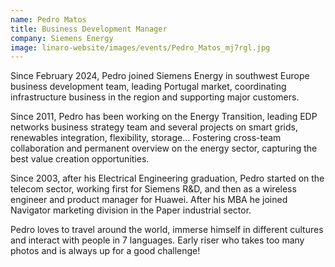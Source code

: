 ```yaml
---
name: Pedro Matos
title: Business Development Manager
company: Siemens Energy
image: linaro-website/images/events/Pedro_Matos_mj7rgl.jpg
---
```


Since February 2024, Pedro joined Siemens Energy in southwest Europe business development team, leading Portugal market, coordinating infrastructure business in the region and supporting major customers.

Since 2011, Pedro has been working on the Energy Transition, leading EDP networks business strategy team and several projects on smart grids, renewables integration, flexibility, storage… Fostering cross-team collaboration and permanent overview on the energy sector, capturing the best value creation opportunities.

Since 2003, after his Electrical Engineering graduation, Pedro started on the telecom sector, working first for Siemens R&D, and then as a wireless engineer and product manager for Huawei. After his MBA he joined Navigator marketing division in the Paper industrial sector.

Pedro loves to travel around the world, immerse himself in different cultures and interact with people in 7 languages. Early riser who takes too many photos and is always up for a good challenge!
